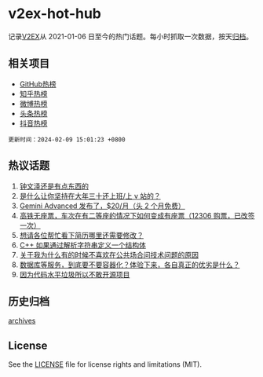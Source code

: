 # v2ex-hot-hub

 记录[V2EX](https://www.v2ex.com/)从 2021-01-06 日至今的热门话题。每小时抓取一次数据，按天[归档](archives)。
 
 ## 相关项目

- [GitHub热榜](https://github.com/it985/github-hot-hub)
- [知乎热榜](https://github.com/it985/zhihu-hot-hub)
- [微博热榜](https://github.com/it985/weibo-hot-hub)
- [头条热榜](https://github.com/it985/toutiao-hot-hub)
- [抖音热榜](https://github.com/it985/douyin-hot-hub)


 `更新时间：2024-02-09 15:01:23 +0800`

## 热议话题

1. [钟文泽还是有点东西的](https://www.v2ex.com/t/1015087)
1. [是什么让你坚持在大年三十还上班/上 v 站的？](https://www.v2ex.com/t/1015124)
1. [Gemini Advanced 发布了，$20/月（头 2 个月免费）](https://www.v2ex.com/t/1015075)
1. [高铁无座票，车次在有二等座的情况下如何变成有座票（12306 购票，已改签一次）](https://www.v2ex.com/t/1015056)
1. [想请各位帮忙看下简历哪里还需要修改？](https://www.v2ex.com/t/1015066)
1. [C++ 如果通过解析字符串定义一个结构体](https://www.v2ex.com/t/1015079)
1. [关于我为什么有的时候不喜欢在公共场合问技术问题的原因](https://www.v2ex.com/t/1015099)
1. [数据库等服务，到底要不要容器化？体验下来，各自真正的优劣是什么？](https://www.v2ex.com/t/1015122)
1. [因为代码水平垃圾所以不敢开源项目](https://www.v2ex.com/t/1015102)

## 历史归档

[archives](archives)

## License

See the [LICENSE](LICENSE) file for license rights and limitations (MIT).
